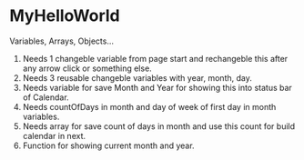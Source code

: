 # MyHelloWorld

Variables, Arrays, Objects...

1. <DONE> Needs 1 changeble variable from page start and rechangeble this after any arrow click or something else. 
2. <DONE> Needs 3 reusable changeble variables with year, month, day.
3. <DONE> Needs variable for save Month and Year for showing this into status bar of Calendar.
4. <DONE> Needs countOfDays in month and day of week of first day in month variables.
5. <DONE> Needs array for save count of days in month and use this count for build calendar in next.
6. Function for showing current month and year.